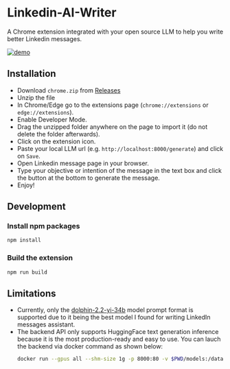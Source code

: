 # Linkedin-AI-Writer

A Chrome extension integrated with your open source LLM to help you write better Linkedin messages.

[![demo](https://img.youtube.com/vi/_uDGL_fvuwY/0.jpg)](https://youtube.com/shorts/_uDGL_fvuwY)

## Installation

- Download `chrome.zip` from [Releases](https://github.com/mzbac/gpt3-linkedin/releases)
- Unzip the file
- In Chrome/Edge go to the extensions page (`chrome://extensions` or `edge://extensions`).
- Enable Developer Mode.
- Drag the unzipped folder anywhere on the page to import it (do not delete the folder afterwards).
- Click on the extension icon.
- Paste your local LLM url (e.g. `http://localhost:8000/generate`) and click on `Save`.
- Open Linkedin message page in your browser.
- Type your objective or intention of the message in the text box and click the button at the bottom to generate the message.
- Enjoy!

## Development

### Install npm packages

```sh
npm install
```

### Build the extension

```sh
npm run build
```

## Limitations

- Currently, only the [dolphin-2.2-yi-34b](https://huggingface.co/ehartford/dolphin-2_2-yi-34b) model prompt format is supported due to it being the best model I found for writing LinkedIn messages assistant.
- The backend API only supports HuggingFace text generation inference because it is the most production-ready and easy to use. You can lauch the backend via docker command as shown below:
    ```sh
    docker run --gpus all --shm-size 1g -p 8000:80 -v $PWD/models:/data ghcr.io/huggingface/text-generation-inference:latest --max-total-tokens 2050 --max-input-length 1024 --max-batch-prefill-tokens 2048 --quantize awq --model-id TheBloke/dolphin-2_2-yi-34b-AWQ
    ```
